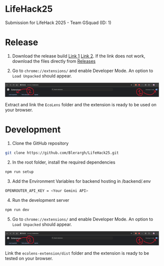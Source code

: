 # LifeHack25
Submission for LifeHack 2025 - Team GSquad (ID: 1)

# Release
1. Download the release build [Link 1](https://github.com/user-attachments/files/20782005/EcoLens.zip) [Link 2](https://github.com/Blerargh/LifeHack25/releases/download/v1.0/EcoLens.zip). If the link does not work, download the files directly from [Releases](https://github.com/Blerargh/LifeHack25/releases)

2. Go to `chrome://extensions/` and enable Developer Mode. An option to `Load Unpacked` should appear. 

![Image of `chrome://extensions/` header](image.png)

Extract and link the `EcoLens` folder and the extension is ready to be used on your browser.

# Development
1. Clone the GitHub repository
```bash
git clone https://github.com/Blerargh/LifeHack25.git
```
2. In the root folder, install the required dependencies
```bash
npm run setup
```
3. Add the Environment Variables for backend hosting in /backend/.env
``` bash
OPENROUTER_API_KEY = <Your Gemini API>
```
4. Run the development server
```bash
npm run dev
```
5. Go to `chrome://extensions/` and enable Developer Mode. An option to `Load Unpacked` should appear. 

![Image of `chrome://extensions/` header](image.png)

Link the `ecolens-extension/dist` folder and the extension is ready to be tested on your browser.
